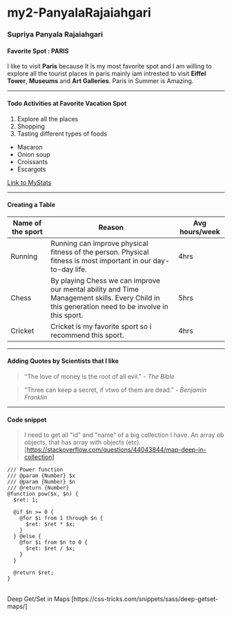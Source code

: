 # my2-PanyalaRajaiahgari

### Supriya Panyala Rajaiahgari
####  Favorite Spot : PARIS
 I like to visit **Paris** because It is my most favorite spot and I am willing to explore all the tourist places in paris mainly iam intrested to visit **Eiffel Tower**, **Museums** and **Art Galleries**. Paris in Summer is Amazing.

 *****
 #### Todo Activities at Favorite Vacation Spot
 1. Explore all the places
 2. Shopping 
 3. Tasting different types of foods

 * Macaron
 * Onion soup
 * Croissants
 * Escargots

 [Link to MyStats](MyStats.md)

 *****
 #### Creating a Table

 | Name of the sport | Reason | Avg hours/week |
 | ----------------- | ------ | -------------- |
 | Running           | Running can improve physical fitness of the person. Physical fitness is most important in our day-to-day life.    |  4hrs    |
 | Chess           | By playing Chess we can improve our mental ability and Time Management skills. Every Child in this generation need to be involve in this sport.     |  5hrs    |
 | Cricket          | Cricket is my favorite sport so i recommend this sport.     |  4hrs   |

 *****
 #### Adding Quotes by Scientists that I like
 > "The love of money is the root of all evil." - *The Bible*

 > "Three can keep a secret, if vtwo of them are dead." - *Benjamin Franklin*

 ***** 
 #### Code snippet
 >I need to get all "id" and "name" of a big collection I have. An array ob objects, that has array with objects (etc). [https://stackoverflow.com/questions/44043844/map-deep-in-collection]

```
/// Power function
/// @param {Number} $x
/// @param {Number} $n
/// @return {Number}
@function pow($x, $n) {
  $ret: 1;
    
  @if $n >= 0 {
    @for $i from 1 through $n {
      $ret: $ret * $x;
    } 
  } @else {
    @for $i from $n to 0 {
      $ret: $ret / $x;
    }
  }
  
  @return $ret;
}

```
<br>
Deep Get/Set in Maps [https://css-tricks.com/snippets/sass/deep-getset-maps/]




 